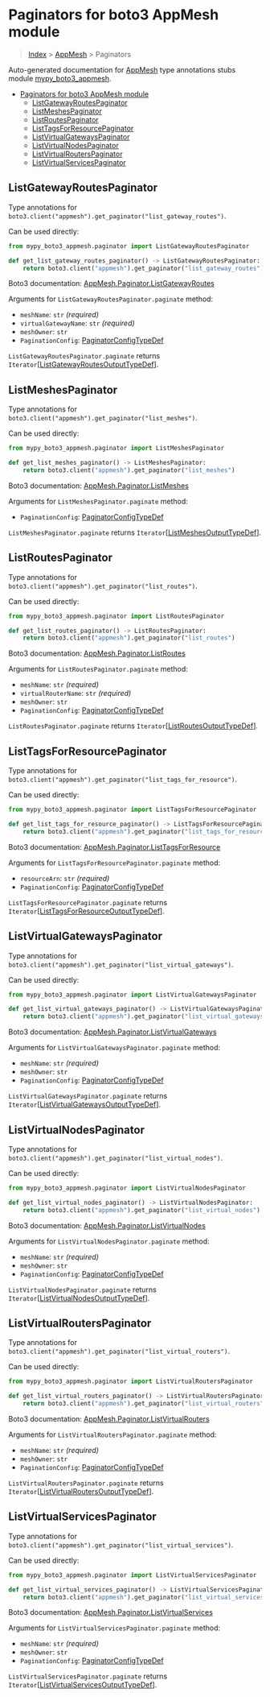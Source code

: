 # Paginators for boto3 AppMesh module

> [Index](..) > [AppMesh](.) > Paginators

Auto-generated documentation for
[AppMesh](https://boto3.amazonaws.com/v1/documentation/api/1.17.77/reference/services/appmesh.html#AppMesh)
type annotations stubs module
[mypy_boto3_appmesh](https://pypi.org/project/mypy-boto3-appmesh/).

- [Paginators for boto3 AppMesh module](#paginators-for-boto3-appmesh-module)
  - [ListGatewayRoutesPaginator](#listgatewayroutespaginator)
  - [ListMeshesPaginator](#listmeshespaginator)
  - [ListRoutesPaginator](#listroutespaginator)
  - [ListTagsForResourcePaginator](#listtagsforresourcepaginator)
  - [ListVirtualGatewaysPaginator](#listvirtualgatewayspaginator)
  - [ListVirtualNodesPaginator](#listvirtualnodespaginator)
  - [ListVirtualRoutersPaginator](#listvirtualrouterspaginator)
  - [ListVirtualServicesPaginator](#listvirtualservicespaginator)

## ListGatewayRoutesPaginator

Type annotations for
`boto3.client("appmesh").get_paginator("list_gateway_routes")`.

Can be used directly:

```python
from mypy_boto3_appmesh.paginator import ListGatewayRoutesPaginator

def get_list_gateway_routes_paginator() -> ListGatewayRoutesPaginator:
    return boto3.client("appmesh").get_paginator("list_gateway_routes")
```

Boto3 documentation:
[AppMesh.Paginator.ListGatewayRoutes](https://boto3.amazonaws.com/v1/documentation/api/1.17.77/reference/services/appmesh.html#AppMesh.Paginator.ListGatewayRoutes)

Arguments for `ListGatewayRoutesPaginator.paginate` method:

- `meshName`: `str` *(required)*
- `virtualGatewayName`: `str` *(required)*
- `meshOwner`: `str`
- `PaginationConfig`:
  [PaginatorConfigTypeDef](./type_defs.md#paginatorconfigtypedef)

`ListGatewayRoutesPaginator.paginate` returns
`Iterator`\[[ListGatewayRoutesOutputTypeDef](./type_defs.md#listgatewayroutesoutputtypedef)\].

## ListMeshesPaginator

Type annotations for `boto3.client("appmesh").get_paginator("list_meshes")`.

Can be used directly:

```python
from mypy_boto3_appmesh.paginator import ListMeshesPaginator

def get_list_meshes_paginator() -> ListMeshesPaginator:
    return boto3.client("appmesh").get_paginator("list_meshes")
```

Boto3 documentation:
[AppMesh.Paginator.ListMeshes](https://boto3.amazonaws.com/v1/documentation/api/1.17.77/reference/services/appmesh.html#AppMesh.Paginator.ListMeshes)

Arguments for `ListMeshesPaginator.paginate` method:

- `PaginationConfig`:
  [PaginatorConfigTypeDef](./type_defs.md#paginatorconfigtypedef)

`ListMeshesPaginator.paginate` returns
`Iterator`\[[ListMeshesOutputTypeDef](./type_defs.md#listmeshesoutputtypedef)\].

## ListRoutesPaginator

Type annotations for `boto3.client("appmesh").get_paginator("list_routes")`.

Can be used directly:

```python
from mypy_boto3_appmesh.paginator import ListRoutesPaginator

def get_list_routes_paginator() -> ListRoutesPaginator:
    return boto3.client("appmesh").get_paginator("list_routes")
```

Boto3 documentation:
[AppMesh.Paginator.ListRoutes](https://boto3.amazonaws.com/v1/documentation/api/1.17.77/reference/services/appmesh.html#AppMesh.Paginator.ListRoutes)

Arguments for `ListRoutesPaginator.paginate` method:

- `meshName`: `str` *(required)*
- `virtualRouterName`: `str` *(required)*
- `meshOwner`: `str`
- `PaginationConfig`:
  [PaginatorConfigTypeDef](./type_defs.md#paginatorconfigtypedef)

`ListRoutesPaginator.paginate` returns
`Iterator`\[[ListRoutesOutputTypeDef](./type_defs.md#listroutesoutputtypedef)\].

## ListTagsForResourcePaginator

Type annotations for
`boto3.client("appmesh").get_paginator("list_tags_for_resource")`.

Can be used directly:

```python
from mypy_boto3_appmesh.paginator import ListTagsForResourcePaginator

def get_list_tags_for_resource_paginator() -> ListTagsForResourcePaginator:
    return boto3.client("appmesh").get_paginator("list_tags_for_resource")
```

Boto3 documentation:
[AppMesh.Paginator.ListTagsForResource](https://boto3.amazonaws.com/v1/documentation/api/1.17.77/reference/services/appmesh.html#AppMesh.Paginator.ListTagsForResource)

Arguments for `ListTagsForResourcePaginator.paginate` method:

- `resourceArn`: `str` *(required)*
- `PaginationConfig`:
  [PaginatorConfigTypeDef](./type_defs.md#paginatorconfigtypedef)

`ListTagsForResourcePaginator.paginate` returns
`Iterator`\[[ListTagsForResourceOutputTypeDef](./type_defs.md#listtagsforresourceoutputtypedef)\].

## ListVirtualGatewaysPaginator

Type annotations for
`boto3.client("appmesh").get_paginator("list_virtual_gateways")`.

Can be used directly:

```python
from mypy_boto3_appmesh.paginator import ListVirtualGatewaysPaginator

def get_list_virtual_gateways_paginator() -> ListVirtualGatewaysPaginator:
    return boto3.client("appmesh").get_paginator("list_virtual_gateways")
```

Boto3 documentation:
[AppMesh.Paginator.ListVirtualGateways](https://boto3.amazonaws.com/v1/documentation/api/1.17.77/reference/services/appmesh.html#AppMesh.Paginator.ListVirtualGateways)

Arguments for `ListVirtualGatewaysPaginator.paginate` method:

- `meshName`: `str` *(required)*
- `meshOwner`: `str`
- `PaginationConfig`:
  [PaginatorConfigTypeDef](./type_defs.md#paginatorconfigtypedef)

`ListVirtualGatewaysPaginator.paginate` returns
`Iterator`\[[ListVirtualGatewaysOutputTypeDef](./type_defs.md#listvirtualgatewaysoutputtypedef)\].

## ListVirtualNodesPaginator

Type annotations for
`boto3.client("appmesh").get_paginator("list_virtual_nodes")`.

Can be used directly:

```python
from mypy_boto3_appmesh.paginator import ListVirtualNodesPaginator

def get_list_virtual_nodes_paginator() -> ListVirtualNodesPaginator:
    return boto3.client("appmesh").get_paginator("list_virtual_nodes")
```

Boto3 documentation:
[AppMesh.Paginator.ListVirtualNodes](https://boto3.amazonaws.com/v1/documentation/api/1.17.77/reference/services/appmesh.html#AppMesh.Paginator.ListVirtualNodes)

Arguments for `ListVirtualNodesPaginator.paginate` method:

- `meshName`: `str` *(required)*
- `meshOwner`: `str`
- `PaginationConfig`:
  [PaginatorConfigTypeDef](./type_defs.md#paginatorconfigtypedef)

`ListVirtualNodesPaginator.paginate` returns
`Iterator`\[[ListVirtualNodesOutputTypeDef](./type_defs.md#listvirtualnodesoutputtypedef)\].

## ListVirtualRoutersPaginator

Type annotations for
`boto3.client("appmesh").get_paginator("list_virtual_routers")`.

Can be used directly:

```python
from mypy_boto3_appmesh.paginator import ListVirtualRoutersPaginator

def get_list_virtual_routers_paginator() -> ListVirtualRoutersPaginator:
    return boto3.client("appmesh").get_paginator("list_virtual_routers")
```

Boto3 documentation:
[AppMesh.Paginator.ListVirtualRouters](https://boto3.amazonaws.com/v1/documentation/api/1.17.77/reference/services/appmesh.html#AppMesh.Paginator.ListVirtualRouters)

Arguments for `ListVirtualRoutersPaginator.paginate` method:

- `meshName`: `str` *(required)*
- `meshOwner`: `str`
- `PaginationConfig`:
  [PaginatorConfigTypeDef](./type_defs.md#paginatorconfigtypedef)

`ListVirtualRoutersPaginator.paginate` returns
`Iterator`\[[ListVirtualRoutersOutputTypeDef](./type_defs.md#listvirtualroutersoutputtypedef)\].

## ListVirtualServicesPaginator

Type annotations for
`boto3.client("appmesh").get_paginator("list_virtual_services")`.

Can be used directly:

```python
from mypy_boto3_appmesh.paginator import ListVirtualServicesPaginator

def get_list_virtual_services_paginator() -> ListVirtualServicesPaginator:
    return boto3.client("appmesh").get_paginator("list_virtual_services")
```

Boto3 documentation:
[AppMesh.Paginator.ListVirtualServices](https://boto3.amazonaws.com/v1/documentation/api/1.17.77/reference/services/appmesh.html#AppMesh.Paginator.ListVirtualServices)

Arguments for `ListVirtualServicesPaginator.paginate` method:

- `meshName`: `str` *(required)*
- `meshOwner`: `str`
- `PaginationConfig`:
  [PaginatorConfigTypeDef](./type_defs.md#paginatorconfigtypedef)

`ListVirtualServicesPaginator.paginate` returns
`Iterator`\[[ListVirtualServicesOutputTypeDef](./type_defs.md#listvirtualservicesoutputtypedef)\].

